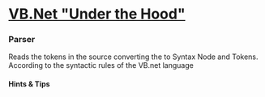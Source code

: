 # [VB.Net "Under the Hood"](README.md)    
### Parser

Reads the tokens in the source converting the to Syntax Node and Tokens.
According to the syntactic rules of the VB.net language

#### Hints & Tips

